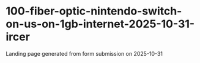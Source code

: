 # 100-fiber-optic-nintendo-switch-on-us-on-1gb-internet-2025-10-31-ircer
Landing page generated from form submission on 2025-10-31
